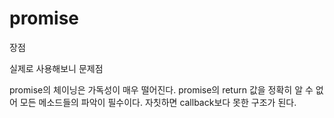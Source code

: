 # promise

장점

실제로 사용해보니 문제점

promise의 체이닝은 가독성이 매우 떨어진다. 
promise의 return 값을 정확히 알 수 없어 모든 메소드들의 파악이 필수이다.
자칫하면 callback보다 못한 구조가 된다.